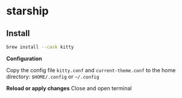 # starship

## Install

```bash
brew install --cask kitty
```

**Configuration**

Copy the config file `kitty.conf` and `current-theme.conf` to the home directory: `$HOME/.config` or `~/.config`

**Reload or apply changes**
Close and open terminal